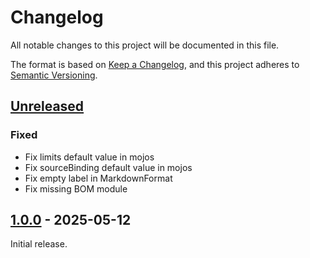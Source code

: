 # Changelog

All notable changes to this project will be documented in this file.

The format is based on [Keep a Changelog](https://keepachangelog.com/en/1.1.0/), and this project adheres
to [Semantic Versioning](https://semver.org/spec/v2.0.0.html).

## [Unreleased]

### Fixed

- Fix limits default value in mojos
- Fix sourceBinding default value in mojos
- Fix empty label in MarkdownFormat
- Fix missing BOM module

## [1.0.0] - 2025-05-12

Initial release.

[Unreleased]: https://github.com/nbbrd/nbbrd-maven-tools/compare/v1.0.0...HEAD
[1.0.0]: https://github.com/nbbrd/nbbrd-maven-tools/compare/develop...v1.0.0
